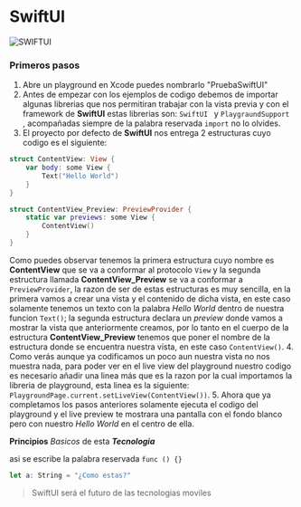 # SwiftUI
![SWIFTUI](https://i.udemycdn.com/course/240x135/2397342_68bf_2.jpg)

### Primeros pasos


1. Abre un playground en Xcode puedes nombrarlo "PruebaSwiftUI"
2. Antes de empezar con los ejemplos de codigo debemos de importar algunas librerias que nos permitiran trabajar con la vista previa y con el framework de **SwiftUI** estas librerias son: 
`SwiftUI ` y `PlaygraundSupport `, acompañadas siempre de la palabra reservada `import` no lo olvides.
3. El proyecto por defecto de **SwiftUI** nos entrega 2 estructuras cuyo codigo es el siguiente:
``` swift
struct ContentView: View {
    var body: some View {
        Text("Hello World")
    }
}

struct ContentView_Preview: PreviewProvider {
    static var previews: some View {
        ContentView()
    }
}
```
Como puedes observar tenemos la primera estructura cuyo nombre es **ContentView** que se va a conformar al protocolo `View` y la segunda estructura llamada **ContentView_Preview** se va a conformar a `PreviewProvider`, la razon de ser de estas estructuras es muy sencilla, en la primera vamos a crear una vista y el contenido de dicha vista, en este caso solamente tenemos un texto con la palabra *Hello World* dentro de nuestra funcion `Text()`; la segunda estructura declara un *preview* donde vamos a mostrar la vista que anteriormente creamos, por lo tanto en el cuerpo de la estructura **ContentView_Preview** tenemos que poner el nombre de la estructura donde se encuentra nuestra vista, en este caso `ContentView()`.
4. Como verás aunque ya codificamos un poco aun nuestra vista no nos muestra nada, para poder ver en el live view del playground nuestro codigo  es necesario añadir una linea más que es la razon por la cual importamos la libreria de playground, esta linea es la siguiente:
`PlaygroundPage.current.setLiveView(ContentView())`.
5. Ahora que ya completamos los pasos anteriores solamente ejecuta el codigo del playground y el live preview te mostrara una pantalla con el fondo blanco pero con nuestro *Hello World* en el centro de ella.



**Principios** *Basicos* de esta ***Tecnologia***

asi se escribe la palabra reservada `func () {}`

```swift
let a: String = "¿Como estas?"
```
> SwiftUI será el futuro de las tecnologias moviles 



